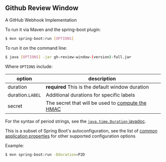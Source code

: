 ## Github Review Window

A GitHub Webhook Implementation

To run it via Maven and the spring-boot plugin:
```sh
$ mvn spring-boot:run [OPTIONS]
```

To run it on the command line:
```sh
$ java [OPTIONS] -jar gh-review-window-(version)-full.jar
```

Where `OPTIONS` include:

|    option        |            description                                                     |
|------------------|----------------------------------------------------------------------------|
| duration         | **required** This is the default window duration                           |
| duration.`LABEL` | Additional durations for specific labels                                   |
| secret           | The secret that will be used to [compute the HMAC][securing your webhooks] |

For the syntax of period strings, see the [`java.time.Duration` javadoc][javadoc duration].

This is a subset of Spring Boot's autoconfiguration,
see the list of [common application properties][properties] for other supported configuration options

Example:
```sh
$ mvn spring-boot:run -Dduration=P2D
```

[javadoc duration]: http://docs.oracle.com/javase/8/docs/api/java/time/Duration.html
[properties]: http://docs.spring.io/spring-boot/docs/current/reference/html/common-application-properties.html
[securing your webhooks]: https://developer.github.com/webhooks/securing/
